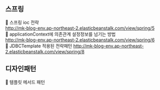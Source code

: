 ## 스프링
🧐 스프링 ioc 전략<br>
http://mk-blog-env.ap-northeast-2.elasticbeanstalk.com/view/spring/5 <br>
🧐 applicationContext에 의존관계 설정정보를 넘기는 방법<br>
http://mk-blog-env.ap-northeast-2.elasticbeanstalk.com/view/spring/6 <br>
🧐 JDBCTemplate 적용된 전략패턴
http://mk-blog-env.ap-northeast-2.elasticbeanstalk.com/view/spring/8 <br>
## 디자인패턴
🧐 템플릿 메서드 패턴<br>

